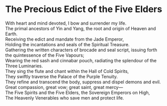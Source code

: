 # The Precious Edict of the Five Elders

With heart and mind devoted, I bow and surrender my life.  
The primal ancestors of Yin and Yang, the root and origin of Heaven and Earth.  
Receiving the edict and mandate from the Jade Emperor,  
Holding the incantations and seals of the Spiritual Treasure.  
Gathering the written characters of brocade and seal script, issuing forth the quintessence of the Five Vapours;  
Wearing the red sash and cinnabar pouch, radiating the splendour of the Three Luminaries.  
They sing the flute and chant within the Hall of Cold Spirits,  
They swiftly traverse the Palace of the Purple Tenuity.  
They refine and transcend the body, suppress and dispel demons and evil.  
Great compassion, great vow; great saint, great mercy—  
The Five Spirits and the Five Elders, the Sovereign Emperors on High,  
The Heavenly Venerables who save men and protect life.
